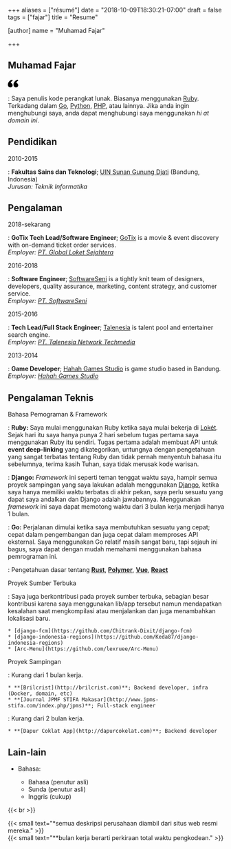 +++
aliases = ["résumé"]
date = "2018-10-09T18:30:21-07:00"
draft = false
tags = ["fajar"]
title = "Resume"

[author]
  name = "Muhamad Fajar"

+++

Muhamad Fajar
-------------
<svg xmlns="http://www.w3.org/2000/svg" width="24" height="24" viewBox="0 0 24 24"><path d="M13 14.725c0-5.141 3.892-10.519 10-11.725l.984 2.126c-2.215.835-4.163 3.742-4.38 5.746 2.491.392 4.396 2.547 4.396 5.149 0 3.182-2.584 4.979-5.199 4.979-3.015 0-5.801-2.305-5.801-6.275zm-13 0c0-5.141 3.892-10.519 10-11.725l.984 2.126c-2.215.835-4.163 3.742-4.38 5.746 2.491.392 4.396 2.547 4.396 5.149 0 3.182-2.584 4.979-5.199 4.979-3.015 0-5.801-2.305-5.801-6.275z"/></svg>

:   Saya penulis kode perangkat lunak. Biasanya menggunakan [Ruby][ruby]. Terkadang
    dalam [Go][go], [Python][python], [PHP][php], atau lainnya. Jika anda ingin
    menghubungi saya, anda dapat menghubungi saya menggunakan *hi at domain ini*.

Pendidikan
----------
2010-2015

:   **Fakultas Sains dan Teknologi**; [UIN Sunan Gunung Djati][uin] (Bandung, Indonesia)\
    *Jurusan: Teknik Informatika*

Pengalaman
----------
2018-sekarang

:   **GoTix Tech Lead/Software Engineer**; [GoTix][gotix] is a movie &
    event discovery with on-demand ticket order services.\
    *Employer: [PT. Global Loket Sejahtera][loket]*

2016-2018

:   **Software Engineer**; [SoftwareSeni][softwareseni] is a tightly
    knit team of designers, developers, quality assurance, marketing, content
    strategy, and customer service.\
    *Employer: [PT. SoftwareSeni][softwareseni]*

2015-2016

:   **Tech Lead/Full Stack Engineer**; [Talenesia][talenesia] is
    talent pool and entertainer search engine.\
    *Employer: [PT. Talenesia Network Techmedia][talenesia]*

2013-2014

:   **Game Developer**; [Hahah Games Studio][hahah] is game
    studio based in Bandung.\
    *Employer: [Hahah Games Studio][hahah]*

Pengalaman Teknis
-----------------
Bahasa Pemograman & Framework

:   **Ruby:** Saya mulai menggunakan Ruby ketika saya mulai bekerja di [Lokét][loket].
    Sejak hari itu saya hanya punya 2 hari sebelum tugas pertama saya menggunakan
    Ruby itu sendiri. Tugas pertama adalah membuat API untuk **event deep-linking**
    yang dikategorikan, untungnya dengan pengetahuan yang sangat terbatas tentang
    Ruby dan tidak pernah menyentuh bahasa itu sebelumnya, terima kasih Tuhan, saya
    tidak merusak kode warisan.

:   **Django:** *Framework* ini seperti teman tenggat waktu saya, hampir semua proyek
    sampingan yang saya lakukan adalah menggunakan [Django][django], ketika saya
    hanya memiliki waktu terbatas di akhir pekan, saya perlu sesuatu yang dapat
    saya andalkan dan Django adalah jawabannya. Menggunakan *framework* ini saya
    dapat memotong waktu dari 3 bulan kerja menjadi hanya 1 bulan.

:   **Go:** Perjalanan dimulai ketika saya membutuhkan sesuatu yang cepat; cepat
    dalam pengembangan dan juga cepat dalam memproses API eksternal. Saya menggunakan
    Go relatif masih sangat baru, tapi sejauh ini bagus, saya dapat dengan mudah
    memahami menggunakan bahasa pemrograman ini.

:   Pengetahuan dasar tentang **[Rust][rust]**, **[Polymer][polymer]**, **[Vue][vue]**, **[React][react]**

Proyek Sumber Terbuka

:   Saya juga berkontribusi pada proyek sumber terbuka, sebagian besar kontribusi
    karena saya menggunakan lib/app tersebut namun mendapatkan kesalahan saat
    mengkompilasi atau menjalankan dan juga menambahkan lokalisasi baru.
    
    * [django-fcm](https://github.com/Chitrank-Dixit/django-fcm)
    * [django-indonesia-regions](https://github.com/Keda87/django-indonesia-regions)
    * [Arc-Menu](https://github.com/lexruee/Arc-Menu)

Proyek Sampingan

:   Kurang dari 1 bulan kerja.

    * **[Brilcrist](http://brilcrist.com)**; Backend developer, infra (Docker, domain, etc)   
    * **[Journal JPMF STIFA Makasar](http://www.jpms-stifa.com/index.php/jpms)**; Full-stack engineer
    
:   Kurang dari 2 bulan kerja.

    * **[Dapur Coklat App](http://dapurcokelat.com)**; Backend developer

Lain-lain
---------
* Bahasa:

    * Bahasa (penutur asli)
    * Sunda (penutur asli)
    * Inggris (cukup)


{{< br >}}

{{< small text="*semua deskripsi perusahaan diambil dari situs web resmi mereka." >}}\
{{< small text="**bulan kerja berarti perkiraan total waktu pengkodean." >}}

[ruby]: https://www.ruby-lang.org/en/
[python]: https://www.python.org/
[go]: https://golang.org/
[php]: https://www.php.net/
[uin]: https://uinsgd.ac.id/
[gotix]: https://go-tix.id/
[loket]: https://loket.com/
[softwareseni]: https://softwareseni.co.id/
[talenesia]: https://www.talenesia.com/
[hahah]: https://www.hahahgames.com/
[django]: https://www.djangoproject.com/
[rust]: https://www.rust-lang.org/
[polymer]: https://www.polymer-project.org/
[vue]: https://vuejs.org/
[react]: https://reactjs.org/
